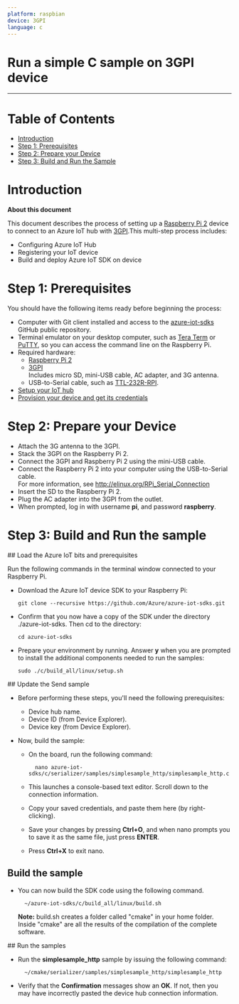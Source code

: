 ```yaml
---
platform: raspbian
device: 3GPI
language: c
---
```


Run a simple C sample on 3GPI device
===
---

# Table of Contents

-   [Introduction](#Introduction)
-   [Step 1: Prerequisites](#Step-1-Prerequisites)
-   [Step 2: Prepare your Device](#Step-2-PrepareDevice)
-   [Step 3: Build and Run the Sample](#Step-3-Build)

<a name="Introduction"></a>
# Introduction

**About this document**

This document describes the process of setting up a [Raspberry Pi 2](https://www.raspberrypi.org/) device to connect to an Azure IoT hub with [3GPI](http://www.mechatrax.com/products/3gpi).This multi-step process includes:
-   Configuring Azure IoT Hub
-   Registering your IoT device
-   Build and deploy Azure IoT SDK on device

<a name="Step-1-Prerequisites"></a>
# Step 1: Prerequisites

You should have the following items ready before beginning the process:
-   Computer with Git client installed and access to the
    [azure-iot-sdks](https://github.com/Azure/azure-iot-sdks) GitHub public repository.
-   Terminal emulator on your desktop computer, such as [Tera Term](https://osdn.jp/projects/ttssh2/) or [PuTTY](http://www.putty.org/), so you can access the command line on the Raspberry Pi.
- Required hardware:  
  - [Raspberry Pi 2](https://www.raspberrypi.org/products/raspberry-pi-2-model-b/)  
  - [3GPI](http://www.mechatrax.com/products/3gpi)  
	  Includes micro SD, mini-USB cable, AC adapter, and 3G antenna.
  - USB-to-Serial cable, such as [TTL-232R-RPI](http://www.ftdichip.com/Products/Cables/RPi.htm).  
-   [Setup your IoT hub][lnk-setup-iot-hub]
-   [Provision your device and get its credentials][lnk-manage-iot-hub]

<a name="Step-2-PrepareDevice"></a>
# Step 2: Prepare your Device
-  Attach the 3G antenna to the 3GPI.
-  Stack the 3GPI on the Raspberry Pi 2.
-  Connect the 3GPI and Raspberry Pi 2 using the mini-USB cable.
-  Connect the Raspberry Pi 2 into your computer using the USB-to-Serial cable.  
   For more information, see http://elinux.org/RPi_Serial_Connection
-  Insert the SD to the Raspberry Pi 2.
-  Plug the AC adapter into the 3GPI from the outlet.
-  When prompted, log in with username **pi**, and password **raspberry**.

<a name="Step-3-Build"></a>
# Step 3: Build and Run the sample

<a name="Load-the-Azure-IoT-bits-and-prerequisites"/>
## Load the Azure IoT bits and prerequisites

Run the following commands in the terminal window connected to your Raspberry Pi.

- Download the Azure IoT device SDK to your Raspberry Pi:

  ```
  git clone --recursive https://github.com/Azure/azure-iot-sdks.git
  ```

- Confirm that you now have a copy of the SDK under the directory ./azure-iot-sdks.
Then cd to the directory:
  ```
  cd azure-iot-sdks
  ```

- Prepare your environment by running. Answer **y** when you are prompted to install the additional components needed to run the samples:
  ```
  sudo ./c/build_all/linux/setup.sh
  ```

<a name="Build-the-Azure-client"/>
## Update the Send sample

- Before performing these steps, you'll need the following prerequisites:

	- Device hub name.
	- Device ID (from Device Explorer).
	- Device key (from Device Explorer).

- Now, build the sample:

	- On the board, run the following command:

			nano azure-iot-sdks/c/serializer/samples/simplesample_http/simplesample_http.c

	- This launches a console-based text editor. Scroll down to the connection information.

	- Copy your saved credentials, and paste them here (by right-clicking).

	- Save your changes by pressing **Ctrl+O**, and when nano prompts you to save it as the same file, just press **ENTER**.

	- Press **Ctrl+X** to exit nano.

## Build the sample

- You can now build the SDK code using the following command.

		~/azure-iot-sdks/c/build_all/linux/build.sh

	**Note:** build.sh creates a folder called "cmake" in your home folder. Inside "cmake" are all the results of the compilation of the complete software.

<a name="Run-the-samples"/>
## Run the samples

- Run the **simplesample_http** sample by issuing the following command:

		~/cmake/serializer/samples/simplesample_http/simplesample_http

- Verify that the **Confirmation** messages show an **OK**. If not, then you may have incorrectly pasted the device hub connection information.

[lnk-setup-iot-hub]: ../setup_iothub.md
[lnk-manage-iot-hub]: ../manage_iot_hub.md